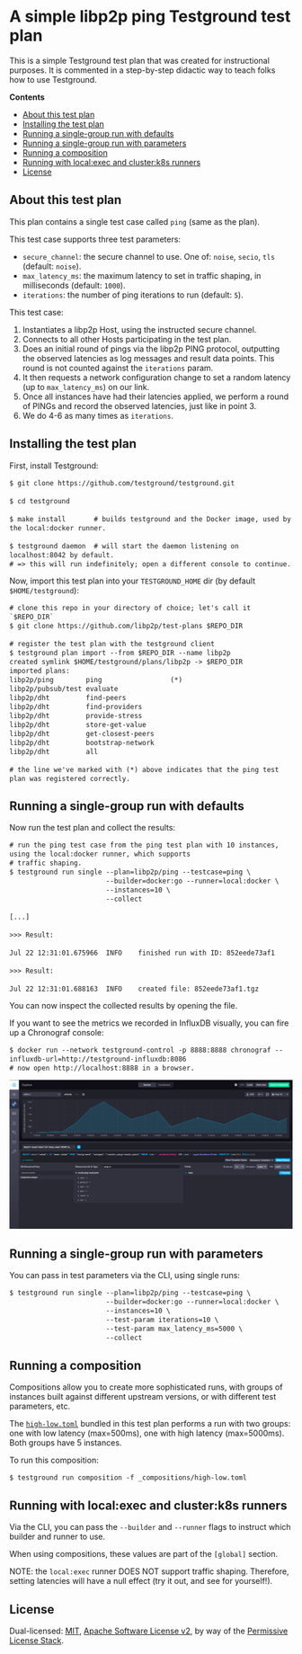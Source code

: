 # A simple libp2p ping Testground test plan

This is a simple Testground test plan that was created for instructional purposes.
It is commented in a step-by-step didactic way to teach folks how to use Testground.

**Contents**

<!-- START doctoc generated TOC please keep comment here to allow auto update -->
<!-- DON'T EDIT THIS SECTION, INSTEAD RE-RUN doctoc TO UPDATE -->


- [About this test plan](#about-this-test-plan)
- [Installing the test plan](#installing-the-test-plan)
- [Running a single-group run with defaults](#running-a-single-group-run-with-defaults)
- [Running a single-group run with parameters](#running-a-single-group-run-with-parameters)
- [Running a composition](#running-a-composition)
- [Running with local:exec and cluster:k8s runners](#running-with-localexec-and-clusterk8s-runners)
- [License](#license)

<!-- END doctoc generated TOC please keep comment here to allow auto update -->

## About this test plan

This plan contains a single test case called `ping` (same as the plan).

This test case supports three test parameters:

* `secure_channel`: the secure channel to use. One of: `noise`, `secio`, `tls` (default: `noise`).
* `max_latency_ms`: the maximum latency to set in traffic shaping, in milliseconds (default: `1000`).
* `iterations`: the number of ping iterations to run (default: `5`).

This test case:

1. Instantiates a libp2p Host, using the instructed secure channel.
2. Connects to all other Hosts participating in the test plan.
3. Does an initial round of pings via the libp2p PING protocol, outputting the
   observed latencies as log messages and result data points. This round is not
   counted against the `iterations` param.
4. It then requests a network configuration change to set a random latency
   (up to `max_latency_ms`) on our link.
5. Once all instances have had their latencies applied, we perform a round of 
   PINGs and record the observed latencies, just like in point 3.
6. We do 4-6 as many times as `iterations`.

## Installing the test plan

First, install Testground:

```shell script
$ git clone https://github.com/testground/testground.git

$ cd testground

$ make install       # builds testground and the Docker image, used by the local:docker runner.

$ testground daemon  # will start the daemon listening on localhost:8042 by default.
# => this will run indefinitely; open a different console to continue.
```

Now, import this test plan into your `TESTGROUND_HOME` dir (by default `$HOME/testground`):

```shell script
# clone this repo in your directory of choice; let's call it `$REPO_DIR`
$ git clone https://github.com/libp2p/test-plans $REPO_DIR

# register the test plan with the testground client
$ testground plan import --from $REPO_DIR --name libp2p
created symlink $HOME/testground/plans/libp2p -> $REPO_DIR
imported plans:
libp2p/ping        ping                 (*)
libp2p/pubsub/test evaluate
libp2p/dht         find-peers
libp2p/dht         find-providers
libp2p/dht         provide-stress
libp2p/dht         store-get-value
libp2p/dht         get-closest-peers
libp2p/dht         bootstrap-network
libp2p/dht         all

# the line we've marked with (*) above indicates that the ping test plan was registered correctly.
```

## Running a single-group run with defaults

Now run the test plan and collect the results:

```shell script
# run the ping test case from the ping test plan with 10 instances, using the local:docker runner, which supports
# traffic shaping.
$ testground run single --plan=libp2p/ping --testcase=ping \
                        --builder=docker:go --runner=local:docker \
                        --instances=10 \
                        --collect

[...]

>>> Result:

Jul 22 12:31:01.675966	INFO	finished run with ID: 852eede73af1

>>> Result:

Jul 22 12:31:01.688163	INFO	created file: 852eede73af1.tgz
```

You can now inspect the collected results by opening the file.

If you want to see the metrics we recorded in InfluxDB visually, you can fire
up a Chronograf console:

```shell script
$ docker run --network testground-control -p 8888:8888 chronograf --influxdb-url=http://testground-influxdb:8086
# now open http://localhost:8888 in a browser.
```

![](chronograf.png)

## Running a single-group run with parameters

You can pass in test parameters via the CLI, using single runs:

```shell script
$ testground run single --plan=libp2p/ping --testcase=ping \
                        --builder=docker:go --runner=local:docker \
                        --instances=10 \
                        --test-param iterations=10 \
                        --test-param max_latency_ms=5000 \ 
                        --collect
```

## Running a composition

Compositions allow you to create more sophisticated runs, with groups of instances
built against different upstream versions, or with different test parameters, etc.

The [`high-low.toml`](_compositions/high-low.toml) bundled in this test plan performs a run
with two groups: one with low latency (max=500ms), one with high latency (max=5000ms).
Both groups have 5 instances. 

To run this composition:

```shell script
$ testground run composition -f _compositions/high-low.toml
```

## Running with local:exec and cluster:k8s runners

Via the CLI, you can pass the `--builder` and `--runner` flags to instruct which
builder and runner to use.

When using compositions, these values are part of the `[global]` section.

NOTE: the `local:exec` runner DOES NOT support traffic shaping. Therefore,
setting latencies will have a null effect (try it out, and see for yourself!).

## License

Dual-licensed: [MIT](../LICENSE-MIT), [Apache Software License v2](../LICENSE-APACHE), by way of the
[Permissive License Stack](https://protocol.ai/blog/announcing-the-permissive-license-stack/).